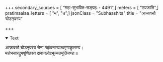 +++
secondary_sources = [ "महा-सुभाषित-सङ्ग्रहः - 4491",]
meters = [ "उपजाति",]
pratimaalaa_letters = [ "म", "ड",]
jsonClass = "Subhaashita"
title = "आजावसौ चोडनृपस्य"

+++

<details open><summary>Text</summary>

आजावसौ चोडनृपस्य सेना महावनस्याश्वमृगाकुलस्य।  
मत्तेभसारद्रुमपूर्णितस्य दावानलोऽभूच्चलमूर्तिचण्डः॥
</details>
